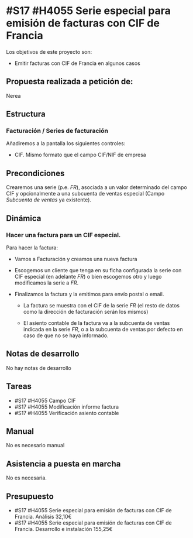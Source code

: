 # #S17 #H4055 Serie especial para emisión de facturas con CIF de Francia

Los objetivos de este proyecto son:
+ Emitir facturas con CIF de Francia en algunos casos

## Propuesta realizada a petición de:
Nerea

## Estructura

### Facturación / Series de facturación
Añadiremos a la pantalla los siguientes controles:
+ CIF. Mismo formato que el campo CIF/NIF de empresa

## Precondiciones
Crearemos una serie (p.e. _FR_), asociada a un valor determinado del campo CIF y opcionalmente a una subcuenta de ventas especial (Campo _Subcuenta de ventas_ ya existente).

## Dinámica

### Hacer una factura para un CIF especial.
Para hacer la factura:
+ Vamos a Facturación y creamos una nueva factura

+ Escogemos un cliente que tenga en su ficha configurada la serie con CIF especial (en adelante _FR_) o bien escogemos otro y luego modificamos la serie a _FR_.

+ Finalizamos la factura y la emitimos para envío postal o email.

    + La factura se muestra con el CIF de la serie _FR_ (el resto de datos como la dirección de facturación serán los mismos)

    + El asiento contable de la factura va a la subcuenta de ventas indicada en la serie _FR_, o a la subcuenta de ventas por defecto en caso de que no se haya informado.

## Notas de desarrollo
No hay notas de desarrollo

## Tareas
+ #S17 #H4055 Campo CIF
+ #S17 #H4055 Modificación informe factura
+ #S17 #H4055 Verificación asiento contable

## Manual
No es necesario manual

## Asistencia a puesta en marcha
No es necesaria.

## Presupuesto
+ #S17 #H4055 Serie especial para emisión de facturas con CIF de Francia. Análisis 32,10€
+ #S17 #H4055 Serie especial para emisión de facturas con CIF de Francia. Desarrollo e instalación 155,25€

